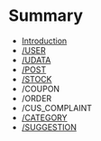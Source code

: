 # Summary

* [Introduction](README.md)
* [/USER](chapter1.md)
* [/UDATA](udata.md)
* [/POST](post.md)
* [/STOCK](stock.md)
* /COUPON
* /ORDER
* /CUS\_COMPLAINT
* [/CATEGORY](category.md)
* [/SUGGESTION](suggestion.md)

